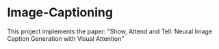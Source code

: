 # Image-Captioning
This project implements the paper: "Show, Attend and Tell: Neural Image Caption Generation with Visual Attention"
